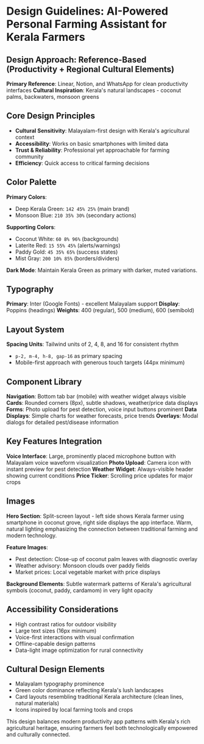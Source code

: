 # Design Guidelines: AI-Powered Personal Farming Assistant for Kerala Farmers

## Design Approach: Reference-Based (Productivity + Regional Cultural Elements)

**Primary Reference**: Linear, Notion, and WhatsApp for clean productivity interfaces
**Cultural Inspiration**: Kerala's natural landscapes - coconut palms, backwaters, monsoon greens

## Core Design Principles

- **Cultural Sensitivity**: Malayalam-first design with Kerala's agricultural context
- **Accessibility**: Works on basic smartphones with limited data
- **Trust & Reliability**: Professional yet approachable for farming community
- **Efficiency**: Quick access to critical farming decisions

## Color Palette

**Primary Colors**:
- Deep Kerala Green: `142 45% 25%` (main brand)
- Monsoon Blue: `210 35% 30%` (secondary actions)

**Supporting Colors**:
- Coconut White: `60 8% 96%` (backgrounds)
- Laterite Red: `15 55% 45%` (alerts/warnings)
- Paddy Gold: `45 35% 65%` (success states)
- Mist Gray: `200 10% 85%` (borders/dividers)

**Dark Mode**: Maintain Kerala Green as primary with darker, muted variations.

## Typography

**Primary**: Inter (Google Fonts) - excellent Malayalam support
**Display**: Poppins (headings)
**Weights**: 400 (regular), 500 (medium), 600 (semibold)

## Layout System

**Spacing Units**: Tailwind units of 2, 4, 8, and 16 for consistent rhythm
- `p-2, m-4, h-8, gap-16` as primary spacing
- Mobile-first approach with generous touch targets (44px minimum)

## Component Library

**Navigation**: Bottom tab bar (mobile) with weather widget always visible
**Cards**: Rounded corners (8px), subtle shadows, weather/price data displays
**Forms**: Photo upload for pest detection, voice input buttons prominent
**Data Displays**: Simple charts for weather forecasts, price trends
**Overlays**: Modal dialogs for detailed pest/disease information

## Key Features Integration

**Voice Interface**: Large, prominently placed microphone button with Malayalam voice waveform visualization
**Photo Upload**: Camera icon with instant preview for pest detection
**Weather Widget**: Always-visible header showing current conditions
**Price Ticker**: Scrolling price updates for major crops

## Images

**Hero Section**: Split-screen layout - left side shows Kerala farmer using smartphone in coconut grove, right side displays the app interface. Warm, natural lighting emphasizing the connection between traditional farming and modern technology.

**Feature Images**: 
- Pest detection: Close-up of coconut palm leaves with diagnostic overlay
- Weather advisory: Monsoon clouds over paddy fields
- Market prices: Local vegetable market with price displays

**Background Elements**: Subtle watermark patterns of Kerala's agricultural symbols (coconut, paddy, cardamom) in very light opacity

## Accessibility Considerations

- High contrast ratios for outdoor visibility
- Large text sizes (16px minimum)
- Voice-first interactions with visual confirmation
- Offline-capable design patterns
- Data-light image optimization for rural connectivity

## Cultural Design Elements

- Malayalam typography prominence
- Green color dominance reflecting Kerala's lush landscapes
- Card layouts resembling traditional Kerala architecture (clean lines, natural materials)
- Icons inspired by local farming tools and crops

This design balances modern productivity app patterns with Kerala's rich agricultural heritage, ensuring farmers feel both technologically empowered and culturally connected.